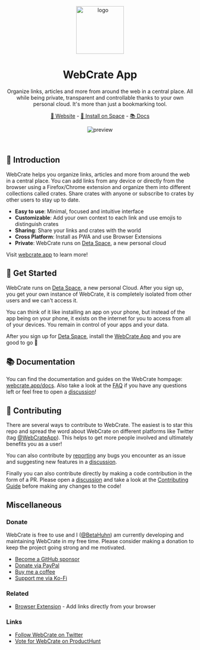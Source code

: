 <div align="center">
  
<img src="https://webcrate.fra1.cdn.digitaloceanspaces.com/static/icon.png" title="logo" alt="logo" width="128">

# WebCrate App

Organize links, articles and more from around the web in a central place. All while being private, transparent and controllable thanks to your own personal cloud. It's more than just a bookmarking tool.

[🔮 Website](https://webcrate.app) - [🚀 Install on Space](https://deta.space/discovery/webcrate) - [📚 Docs](https://webcrate.app/docs)

![preview](https://webcrate.fra1.cdn.digitaloceanspaces.com/static/readme-image.png)

<br/>

</div>

## 👋 Introduction

WebCrate helps you organize links, articles and more from around the web in a central place. You can add links from any device or directly from the browser using a Firefox/Chrome extension and organize them into different collections called crates. Share crates with anyone or subscribe to crates by other users to stay up to date.

- **Easy to use**: Minimal, focused and intuitive interface
- **Customizable**: Add your own context to each link and use emojis to distinguish crates
- **Sharing**: Share your links and crates with the world
- **Cross Platform**: Install as PWA and use Browser Extensions
- **Private**: WebCrate runs on [Deta Space](https://deta.space), a new personal cloud

Visit [webcrate.app](https://webcrate.app) to learn more!

## 🚀 Get Started

WebCrate runs on [Deta Space](https://deta.space), a new personal Cloud. After you sign up, you get your own instance of WebCrate, it is completely isolated from other users and we can't access it.

You can think of it like installing an app on your phone, but instead of the app being on your phone, it exists on the internet for you to access from all of your devices. You remain in control of your apps and your data.

After you sign up for [Deta Space](https://deta.space), install the [WebCrate App](https://deta.space/discovery/webcrate) and you are good to go 🎉

## 📚 Documentation

You can find the documentation and guides on the WebCrate hompage: [webcrate.app/docs](https://webcrate.app/docs). Also take a look at the [FAQ](https://webcrate.app/docs/faq) if you have any questions left or feel free to open a [discussion](https://github.com/WebCrateApp/webcrate/discussions)!

## 🔨 Contributing

There are several ways to contribute to WebCrate. The easiest is to star this repo and spread the word about WebCrate on different platforms like Twitter (tag [@WebCrateApp](https://twitter.com/WebCrateApp)). This helps to get more people involved and ultimately benefits you as a user!

You can also contribute by [reporting](https://github.com/WebCrateApp/webcrate/issues/new?assignees=BetaHuhn&labels=bug%2Ctriage&template=bug_report.yml) any bugs you encounter as an issue and suggesting new features in a [discussion](https://github.com/WebCrateApp/webcrate/discussions/new?category=ideas).

Finally you can also contribute directly by making a code contribution in the form of a PR. Please open a [discussion](https://github.com/WebCrateApp/webcrate/discussions) and take a look at the [Contributing Guide](https://github.com/WebCrateApp/webcrate/blob/master/CONTRIBUTING.md) before making any changes to the code!

## Miscellaneous

### Donate

WebCrate is free to use and I ([@BetaHuhn](https://github.com/BetaHuhn)) am currently developing and maintaining WebCrate in my free time. Please consider making a donation to keep the project going strong and me motivated.

- [Become a GitHub sponsor](https://github.com/sponsors/BetaHuhn)
- [Donate via PayPal](https://paypal.me/payschiller)
- [Buy me a coffee](https://www.buymeacoffee.com/betahuhn)
- [Support me via Ko-Fi](https://ko-fi.com/betahuhn)

### Related

- [Browser Extension](https://github.com/WebCrateApp/browser-extension) - Add links directly from your browser

### Links

- [Follow WebCrate on Twitter](https://twitter.com/WebCrateApp)
- [Vote for WebCrate on ProductHunt](https://www.producthunt.com/posts/)
